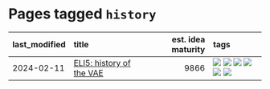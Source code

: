 # Pages tagged `history`

|last_modified|title|est. idea maturity|tags
|:---|:---|---:|:---|
|2024-02-11|[ELI5: history of the VAE](../ufldl_history.md)|9866|[![](https://img.shields.io/badge/tag-education-43d799)](../tags/education.md) [![](https://img.shields.io/badge/tag-feature_learning-faa2fc)](../tags/feature_learning.md) [![](https://img.shields.io/badge/tag-history-1ee399)](../tags/history.md) [![](https://img.shields.io/badge/tag-history_of_science-49fd1a)](../tags/history_of_science.md) [![](https://img.shields.io/badge/tag-publication-d548d8)](../tags/publication.md) [![](https://img.shields.io/badge/tag-vae-6edb5)](../tags/vae.md)|